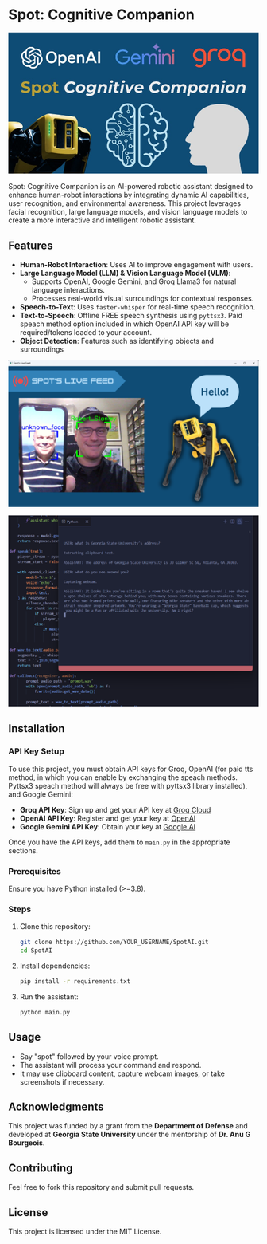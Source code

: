 # Spot: Cognitive Companion

![Spot Cognitive Companion](https://raw.githubusercontent.com/gsurjs/SpotAI/main/images/spot_header.jpg)

Spot: Cognitive Companion is an AI-powered robotic assistant designed to enhance human-robot interactions by integrating dynamic AI capabilities, user recognition, and environmental awareness. This project leverages facial recognition, large language models, and vision language models to create a more interactive and intelligent robotic assistant.

## Features
- **Human-Robot Interaction**: Uses AI to improve engagement with users.
- **Large Language Model (LLM) & Vision Language Model (VLM)**:
  - Supports OpenAI, Google Gemini, and Groq Llama3 for natural language interactions.
  - Processes real-world visual surroundings for contextual responses.
- **Speech-to-Text**: Uses `faster-whisper` for real-time speech recognition.
- **Text-to-Speech**: Offline FREE speech synthesis using `pyttsx3`. Paid speach method option included in which OpenAI API key will be required/tokens loaded to your account.
- **Object Detection**: Features such as identifying objects and surroundings

![face detection](https://raw.githubusercontent.com/gsurjs/SpotAI/main/images/face_detection.png)

![LLM VLM Response](https://raw.githubusercontent.com/gsurjs/SpotAI/main/images/LLM_VLM_response.png)

## Installation

### API Key Setup
To use this project, you must obtain API keys for Groq, OpenAI (for paid tts method, in which you can enable by exchanging the speach methods. Pyttsx3 speach method will always be free with pyttsx3 library installed), and Google Gemini:
- **Groq API Key**: Sign up and get your API key at [Groq Cloud](https://groq.com/)
- **OpenAI API Key**: Register and get your key at [OpenAI](https://openai.com/)
- **Google Gemini API Key**: Obtain your key at [Google AI](https://ai.google.dev/)

Once you have the API keys, add them to `main.py` in the appropriate sections.

### Prerequisites
Ensure you have Python installed (>=3.8).

### Steps
1. Clone this repository:
   ```sh
   git clone https://github.com/YOUR_USERNAME/SpotAI.git
   cd SpotAI
   ```
2. Install dependencies:
   ```sh
   pip install -r requirements.txt
   ```
3. Run the assistant:
   ```sh
   python main.py
   ```

## Usage
- Say "spot" followed by your voice prompt.
- The assistant will process your command and respond.
- It may use clipboard content, capture webcam images, or take screenshots if necessary.

## Acknowledgments
This project was funded by a grant from the **Department of Defense** and developed at **Georgia State University** under the mentorship of **Dr. Anu G Bourgeois**.

## Contributing
Feel free to fork this repository and submit pull requests.

## License
This project is licensed under the MIT License.

